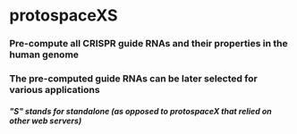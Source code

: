 # protospaceXS
### Pre-compute all CRISPR guide RNAs and their properties in the human genome
### The pre-computed guide RNAs can be later selected for various applications
##### "S" stands for standalone (as opposed to protospaceX that relied on other web servers)

